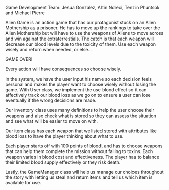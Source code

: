 Game Development Team: Jesua Gonzalez, Altin Ndreci, Tenzin Phuntsok and Michael Pierre

Alien Game is an action game that has our protagonist stuck on an Alien Mothership as a prisoner. He has to move up the rankings to take over the Alien Mothership but will have to use the weapons of Aliens to move across and win against the extraterrestials. The catch is that each weapon will decrease our blood levels due to the toxicity of them. Use each weapon wisely and return when needed, or else... 

GAME OVER!

Every action will have consequences so choose wisely.

In the system, we have the user input his name so each decision feels personal and makes the player want to choose wisely without losing the game. With User class, we implement the use blood effect so it can affectively track our blood loss as we go on to ensure a user can lose eventually if the wrong decisions are made.

Our inventory class uses many definitions to help the user choose their weapons and also check what is stored so they can assess the situation and see what will be easier to move on with.

Our item class has each weapon that we listed stored with attributes like blood loss to have the player thinking about what to use. 

Each player starts off with 100 points of blood, and has to choose weapons that can help them complete the mission without falling to toxins.
Each weapon varies in blood cost and effectiveness. The player has to balance their limited blood supply effectively or they risk death.

Lastly, the GameManager class will help us manage our choices throughout the story with letting us steal and return items and tell us which item is available for use.
